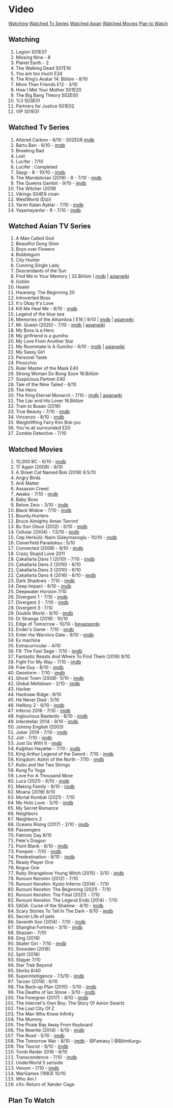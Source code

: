# Video
[Watching](#watching)
[Watched Tv Series](#watched-tv-series)
[Watched Asian](#watched-asian-tv-series)
[Watched Movies](#watched-movies)
[Plan to Watch](#plan-to-watch)

## Watching
1. Legion S01E07
1. Missing Nine - 8
1. Planet Earth - 2
1. The Walking Dead S07E16
1. You are too much E24
1. The King’s Avatar 14. Bölüm - 8/10
1. More Than Friends E12 - 3/10
1. How I Met Your Mother S01E20
1. The Big Bang Theory S02E00
1. %3 S03E01
1. Partners for Justice S01E02
1. VIP S01E01

## Watched Tv Series
1. Altered Carbon - 8/10 - S02E08 [imdb](https://www.imdb.com/title/tt2261227/)
1. Bartu Ben - 6/10 - [imdb](https://www.imdb.com/title/tt9111010/)
1. Breaking Bad
1. Lost
1. Lucifer : 7/10
1. Lucifer : Completed
1. Saygı - 8 - 10/10 - [imdb](https://www.imdb.com/title/tt11450050/)
1. The Mandalorian (2019) - 8 - 7/10 - [imdb](https://www.imdb.com/title/tt8111088/)
1. The Queens Gambit - 9/10 - [imdb](https://www.imdb.com/title/tt10048342/)
1. The Witcher (2019)
1. Vikings S04E9 civarı
1. WestWorld (Dizi)
1. Yarım Kalan Aşklar - 7/10 - [imdb](https://www.imdb.com/title/tt12466076/)
1. Yaşamayanlar - 8 - 7/10 - [imdb](https://www.imdb.com/title/tt8063174/)
## Watched Asian TV Series
1. A Man Called God
1. Beautiful Gong Shim
1. Boys over Flowers
1. Bubblegum
1. City Hunter
1. Cunning Single Lady
1. Descendants of the Sun
1. Find Me in Your Memory | 32.Bölüm | [imdb](https://www.imdb.com/title/tt11885790/) | [asianwiki](http://asianwiki.com/Find_Me_in_Your_Memory)
1. Goblin
1. Healer
1. Hwarang: The Beginning 20
1. Introverted Boss
1. It's Okay It's Love
1. Kill Me Heal Me - 8/10 - [imdb](https://www.imdb.com/title/tt4339192/)
1. Legend of the blue sea
1. Memories of the Alhambra | E16 | 9/10 | [imdb](https://www.imdb.com/title/tt8236556/) | [asianwiki](http://asianwiki.com/Memories_of_the_Alhambra)
1. Mr. Queen (2020) - 7/10 - [imdb](https://www.imdb.com/title/tt13400006/) | [asianwiki](https://asianwiki.com/Mr._Queen)
1. My Boss is a Hero
1. My girlfriend is a gumiho
1. My Love From Another Star
1. My Roommate Is A Gumiho - 6/10 - [imdb](https://www.imdb.com/title/tt13777028/) | [asianwiki](https://asianwiki.com/My_Roommate_Is_A_Gumiho)
1. My Sassy Girl
1. Personel Taste
1. Pinocchio
1. Ruler Master of the Mask E40
1. Strong Woman Do Bong Soon 16.Bölüm
1. Suspicious Partner E40
1. Tale of the Nine Tailed - 6/10
1. The Heirs
1. The King Eternal Monarch - 7/10 - [imdb](https://www.imdb.com/title/tt11228748/) | [asianwiki](http://asianwiki.com/The_King:_Eternal_Monarch)
1. The Liar and His Lover 16.Bölüm
1. Train to Busan (2016)
1. True Beauty - 7/10 - [imdb](https://www.imdb.com/title/tt13274038/)
1. Vincenzo - 8/10 - [imdb](https://www.imdb.com/title/tt13433812/)
1. Weightlifting Fairy Kim Bok-joo
1. You're all surrounded E20
1. Zombie Detective - 7/10

## Watched Movies
1. 10,000 BC - 6/10 - [imdb](https://www.imdb.com/title/tt0443649/)
1. 17 Again (2009) - 9/10
1. A Street Cat Named Bob (2016)	8.5/10
1. Angry Birds
1. Anti Matter
1. Assassin Creed
1. Awake - 7/10 - [imdb](https://www.imdb.com/title/tt7584702/)
1. Baby Boss
1. Below Zero - 3/10 - [imdb](https://www.imdb.com/title/tt9845564/)
1. Black Widow - 7/10 - [imdb](https://www.imdb.com/title/tt3480822/)
1. Bounty.Hunters
1. Bruce Almighty Aman Tanrım!
1. Bu Son Olsun (2012) - 6/10 - [imdb](https://www.imdb.com/title/tt2145623/)
1. Cellular (2004) - 7.5/10 - [imdb](https://www.imdb.com/title/tt0337921/)
1. Cep Herkülü: Naim Süleymanoglu - 10/10 - [imdb](https://www.imdb.com/title/tt9500372/)
1. Cloverfield Paradoksu : 5/10
1. Connected (2008) - 8/10 - [imdb](https://www.imdb.com/title/tt1156506/)
1. Crazy Stupid Love 2011
1. Çakallarla Dans 1 (2010) - 7/10 - [imdb](https://www.imdb.com/title/tt1783423/)
1. Çakallarla Dans 2 (2010) - 6/10
1. Çakallarla Dans 3 (2010) - 6/10
1. Çakallarla Dans 4 (2016) - 6/10 - [imdb](https://www.youtube.com/watch?v=dkhcNoMNHA0)
1. Dark Shadows - 7/10 - [imdb](https://www.imdb.com/title/tt1077368/)
1. Deep Impact - 6/10 - [imdb](https://m.imdb.com/title/tt0120647/)
1. Deepwater Horizon 7/10
1. Divergent 1 - 7/10 - [imdb](https://www.imdb.com/title/tt1840309/?ref_=ttls_li_i)
1. Divergent 2 - 7/10 - [imdb](https://www.imdb.com/title/tt2908446/?ref_=ttls_li_i)
1. Divergent 3 : 7/10
1. Double World - 6/10 - [imdb](https://www.imdb.com/title/tt10508838/)
1. Dr Strange (2016) : 10/10
1. Edge of Tomorrow - 10/10 - [beyazperde](http://www.beyazperde.com/filmler/film-185030/)
1. Ender's Game - 7/10 - [imdb](https://www.imdb.com/title/tt1731141/)
1. Enter the Warriors Gate - 9/10 - [imdb](https://www.imdb.com/title/tt4652532/)
1. Ex machina
1. Extracurricular - 4/10
1. F9: The Fast Saga - 7/10 - [imdb](https://www.imdb.com/title/tt5433138/)
1. Fantastic Beasts And Where To Find Them (2016)	8/10
1. Fight For My Way - 7/10 - [imdb](https://www.imdb.com/title/tt6824234/)
1. Free Guy - 8/10 - [imdb](https://www.imdb.com/title/tt6264654/)
1. Geostorm - 7/10 - [imdb](http://www.beyazperde.com/filmler/film-228321/)
1. Ghost Town (2008)- 5/10 - [imdb](https://www.imdb.com/title/tt0995039/)
1. Global Meltdown - 2/10 - [imdb](https://www.imdb.com/title/tt7108074/)
1. Hacker
1. Hacksaw Ridge : 9/10
1. He Never Died : 5/10
1. Hellboy 2 - 6/10 - [imdb](https://www.imdb.com/title/tt0411477/)
1. Inferno 2016 - 7/10 - [imdb](https://www.imdb.com/title/tt3062096/)
1. Inglourious Basterds - 8/10 - [imdb](https://m.imdb.com/title/tt0361748/)
1. Interstellar 2014 - 9/10 - [imdb](https://www.imdb.com/title/tt0816692/)
1. Johnny English (2003)
1. Joker 2019 - 7/10 - [imdb](https://www.imdb.com/title/tt7286456/)
1. Jolt - 7/10 - [imdb](https://www.imdb.com/title/tt10228134/)
1. Just Go With It - [imdb](https://m.imdb.com/title/tt1564367/)
1. Kağıttan Hayatlar - 7/10 - [imdb](https://www.imdb.com/title/tt13045890/)
1. King Arthur Legend of the Sword - 7/10 - [imdb](https://www.imdb.com/title/tt1972591/)
1. Kingdom: Ashin of the North - 7/10 - [imdb](https://www.imdb.com/title/tt13412252/)
1. Kubo and the Two Strings
1. Kung Fu Yoga
1. Love For A Thousand More
1. Luca (2021) - 6/10 - [imdb](https://www.imdb.com/title/tt12801262/)
1. Making Family - 8/10 - [imdb](https://www.imdb.com/title/tt6389310/)
1. Moana (2016)	8/10
1. Mortal Kombat (2021) - 7/10
1. My Holo Love - 5/10 - [imdb](https://www.imdb.com/title/tt11058644/)
1. My Secret Romance
1. Neighbors
1. Neighbors 2
1. Oceans Rising (2017) - 2/10 - [imdb](https://www.imdb.com/title/tt6215044/)
1. Passengers
1. Patriots Day 8/10
1. Pete's Dragon
1. Point Blank - 6/10 - [imdb](https://www.imdb.com/title/tt02499472/)
1. Pompeii - 7/10 - [imdb](https://www.imdb.com/title/tt1921064/)
1. Predestination - 8/10 - [imdb](https://www.imdb.com/title/tt2397535/)
1. Ready Player One
1. Rogue One 
1. Ruby Strangelove Young Witch (2015) - 3/10 - [imdb](https://www.imdb.com/title/tt3813920/)
1. Rurouni Kenshin (2012) - 7/10
1. Rurouni Kenshin: Kyoto Inferno (2014) - 7/10
1. Rurouni Kenshin: The Beginning (2021) - 7/10
1. Rurouni Kenshin: The Final (2021) - 7/10
1. Rurouni Kenshin: The Legend Ends (2014) - 7/10
1. SAGA: Curse of the Shadow - 4/10 - [imdb](https://www.imdb.com/title/tt2250234/)
1. Scary Stories To Tell İn The Dark - 6/10 - [imdb](https://www.imdb.com/title/tt3387520/)
1. Secret Life of pets
1. Seventh Son (2014) - 7/10 - [imdb](https://www.imdb.com/title/tt1121096/)
1. Shanghai Fortress - 3/10 - [imdb](https://www.imdb.com/title/tt6628322/)
1. Shazam - 7/10
1. Sing (2016)
1. Skater Girl - 7/10 - [imdb](https://www.imdb.com/title/tt6964940/)
1. Snowden (2016)
1. Split (2016)
1. Stajyer 7/10
1. Star Trek Beyond
1. Storks 8/40
1. Superintelligence - 7.5/10 - [imdb](https://www.imdb.com/title/tt7178640/)
1. Tarzan (2016) : 6/10
1. The Back-up Plan (2010) - 5/10 - [imdb](https://www.imdb.com/title/tt1212436/)
1. The Deaths of Ian Stone - 3/10 - [imdb](https://www.imdb.com/title/tt0810823/)
1. The Foreigner (2017) - 8/10 - [imdb](https://www.imdb.com/title/tt1615160/)
1. The Internet's Own Boy: The Story Of Aaron Swartz
1. The Lost City Of Z
1. The Man Who Knew Infinity
1. The Mummy
1. The Pirate Bay Away From Keyboard
1. The Rewrite (2014) - 6/10 - [imdb](https://www.imdb.com/title/tt2509850/)
1. The Road - 5/10 - [imdb](https://www.imdb.com/title/tt0898367/)
1. The Tomorrow War - 8/10 - [imdb](https://www.imdb.com/title/tt9777666/) - @Fantasy | @BilimKurgu
1. The Tourist - 8/10 - [imdb](https://www.imdb.com/title/tt1243957/)
1. Tomb Raider 2018 - 8/10
1. Transcendence - 7/10 - [imdb](https://www.imdb.com/title/tt2209764/)
1. UnderWorld 5 seriside
1. Venom - 7/10 - [imdb](https://www.imdb.com/title/tt1270797/)
1. WarGames (1983) 10/10
1. Who Am I
1. xXx: Return of Xander Cage

## Plan To Watch
